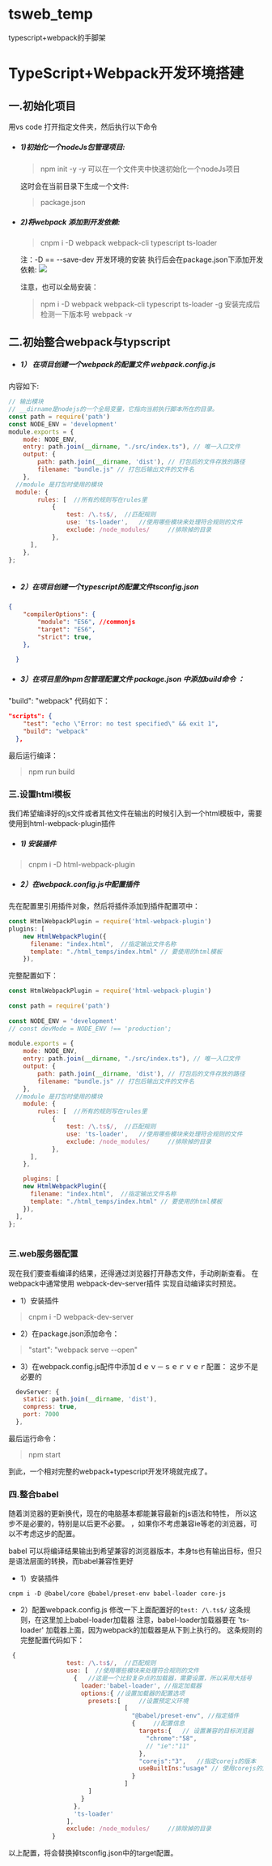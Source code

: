 # tsweb_temp
typescript+webpack的手脚架

# TypeScript+Webpack开发环境搭建

##  一.初始化项目
 
用vs code 打开指定文件夹，然后执行以下命令
 - ##### 1)初始化一个nodeJs包管理项目:   

    >npm init -y 
    -y 可以在一个文件夹中快速初始化一个nodeJs项目

    这时会在当前目录下生成一个文件:	
    > package.json	
 

- ##### 2)将webpack 添加到开发依赖:
    > cnpm i -D webpack webpack-cli typescript ts-loader 
    
    注：-D == --save-dev 开发环境的安装
    执行后会在package.json下添加开发依赖:
    ![](images/2021-11-07-17-53-00.png)

    注意，也可以全局安装：
    > npm i -D webpack webpack-cli typescript ts-loader  -g
    安装完成后检测一下版本号
    > webpack -v
    
## 二.初始整合webpack与typscript
- ##### 1） 在项目创建一个webpack的配置文件 webpack.config.js
内容如下:
```js
// 输出模块
// __dirname是nodejs的一个全局变量，它指向当前执行脚本所在的目录。 
const path = require('path') 
const NODE_ENV = 'development'
module.exports = {
	mode: NODE_ENV,
	entry: path.join(__dirname, "./src/index.ts"), // 唯一入口文件
	output: {
		path: path.join(__dirname, 'dist'), // 打包后的文件存放的路径
		filename: "bundle.js" // 打包后输出文件的文件名
	}, 
  //module 是打包时使用的模块
  module: {
		rules: [  //所有的规则写在rules里
            {
                test: /\.ts$/,  //匹配规则
                use: 'ts-loader',   //使用哪些模块来处理符合规则的文件
                exclude: /node_modules/     //排除掉的目录 
            }, 
      ],
	},
};
 
```
- ##### 2）在项目创建一个typescript的配置文件tsconfig.json
```json
{
    "compilerOptions": {  
        "module": "ES6", //commonjs
        "target": "ES6", 
        "strict": true, 
    },  
  
  }
```

- ##### 3）在项目里的npm包管理配置文件 package.json 中添加build命令 ：
"build": "webpack"
代码如下：
```json
"scripts": {
    "test": "echo \"Error: no test specified\" && exit 1",
    "build": "webpack"
  },
```

最后运行编译：
> npm run build

### 三.设置html模板
我们希望编译好的js文件或者其他文件在输出的时候引入到一个html模板中，需要使用到html-webpack-plugin插件

- ##### 1) 安装插件
> cnpm i -D html-webpack-plugin

- ##### 2）在webpack.config.js中配置插件 
先在配置里引用插件对象，然后将插件添加到插件配置项中：

```js 
const HtmlWebpackPlugin = require('html-webpack-plugin')
plugins: [ 
    new HtmlWebpackPlugin({ 
      filename: "index.html",  //指定输出文件名称
      template: "./html_temps/index.html" // 要使用的html模板
    }),
```
完整配置如下：
```js 
const HtmlWebpackPlugin = require('html-webpack-plugin')
 
const path = require('path')
 
const NODE_ENV = 'development'
// const devMode = NODE_ENV !== 'production';
 
module.exports = {
	mode: NODE_ENV,
	entry: path.join(__dirname, "./src/index.ts"), // 唯一入口文件
	output: {
		path: path.join(__dirname, 'dist'), // 打包后的文件存放的路径
		filename: "bundle.js" // 打包后输出文件的文件名
	}, 
  //module 是打包时使用的模块
    module: {
		rules: [  //所有的规则写在rules里
            {
                test: /\.ts$/,  //匹配规则
                use: 'ts-loader',   //使用哪些模块来处理符合规则的文件
                exclude: /node_modules/     //排除掉的目录 
            }, 
      ],
	},

    plugins: [ 
    new HtmlWebpackPlugin({ 
      filename: "index.html",  //指定输出文件名称
      template: "./html_temps/index.html" // 要使用的html模板
    }),
  ],
};
 
```

### 三.web服务器配置
现在我们要查看编译的结果，还得通过浏览器打开静态文件，手动刷新查看。
在webpack中通常使用 webpack-dev-server插件 实现自动编译实时预览。

- 1）安装插件
> cnpm i -D webpack-dev-server

- 2）在package.json添加命令：
>"start": "webpack serve --open"

- 3）在webpack.config.js配件中添加ｄｅｖ－ｓｅｒｖｅｒ配置：
这步不是必要的
```js
  devServer: {
    static: path.join(__dirname, 'dist'),
    compress: true,
    port: 7000
  },
```

最后运行命令：
> npm start

到此，一个相对完整的webpack+typescript开发环境就完成了。

### 四.整合babel
随着浏览器的更新换代，现在的电脑基本都能兼容最新的js语法和特性，
所以这步不是必要的，特别是以后更不必要。
，如果你不考虑兼容ie等老的浏览器，可以不考虑这步的配置。

babel 可以将编译结果输出到希望兼容的浏览器版本，本身ts也有输出目标，但只是语法层面的转换，而babel兼容性更好

- 1）安装插件

```
cnpm i -D @babel/core @babel/preset-env babel-loader core-js
```

- 2）配置webpack.config.js
修改一下上面配置好的`test: /\.ts$/` 这条规则，在这里加上babel-loader加载器
注意，babel-loader加载器要在 'ts-loader' 加载器上面，因为webpack的加载器是从下到上执行的。
这条规则的完整配置代码如下：
```js
 {
                test: /\.ts$/,  //匹配规则
                use: [  //使用哪些模块来处理符合规则的文件
                  {   //这是一个比较复杂点的加载器，需要设置，所以采用大括号
                    loader:'babel-loader', //指定加载器
                    options:{ //设置加载器的配置选项
                      presets:[ 	//设置预定义环境
                                [                                  
                                  "@babel/preset-env", //指定插件
                                  {  	//配置信息
                                    targets:{	// 设置兼容的目标浏览器
                                      "chrome":"58",
                                      // "ie":"11" 
                                    },		
                                    "corejs":"3", 	//指定corejs的版本			
                                    useBuiltIns:"usage" // 使用corejs的方式，usage是表示按需加载
                                  }
                                ]                      
                      ]
                    }
                  },
                  'ts-loader'
                ],   
                exclude: /node_modules/     //排除掉的目录 
            }
```

以上配置，将会替换掉tsconfig.json中的target配置。